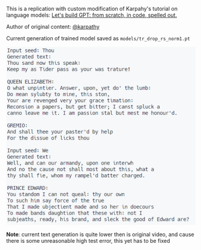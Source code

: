 This is a replication with custom modification of Karpahy's tutorial on language models: [Let's build GPT: from scratch, in code, spelled out.](https://youtu.be/kCc8FmEb1nY)

Author of original content: [@karpathy](https://github.com/karpathy)

Current generation of trained model saved as `models/tr_drop_rs_norm1.pt`

![](./imgs/1.png)

**Note**: current text generation is quite lower then is original video, and cause there is some unreasonable high test error, this yet has to be fixed
